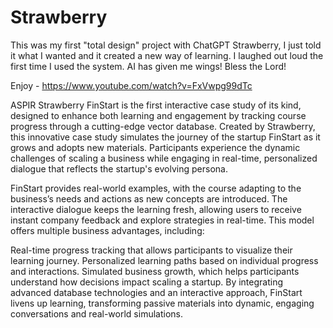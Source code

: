 # Strawberry

This was my first "total design" project with ChatGPT Strawberry, I just told it what I wanted and it created a new way of learning. I laughed out loud the first time I used the system. AI has given me wings! Bless the Lord!

Enjoy - https://www.youtube.com/watch?v=FxVwpg99dTc

ASPIR Strawberry FinStart is the first interactive case study of its kind, designed to enhance both learning and engagement by tracking course progress through a cutting-edge vector database. Created by Strawberry, this innovative case study simulates the journey of the startup FinStart as it grows and adopts new materials. Participants experience the dynamic challenges of scaling a business while engaging in real-time, personalized dialogue that reflects the startup's evolving persona.

FinStart provides real-world examples, with the course adapting to the business’s needs and actions as new concepts are introduced. The interactive dialogue keeps the learning fresh, allowing users to receive instant company feedback and explore strategies in real-time. This model offers multiple business advantages, including:

Real-time progress tracking that allows participants to visualize their learning journey.
Personalized learning paths based on individual progress and interactions.
Simulated business growth, which helps participants understand how decisions impact scaling a startup.
By integrating advanced database technologies and an interactive approach, FinStart livens up learning, transforming passive materials into dynamic, engaging conversations and real-world simulations.

